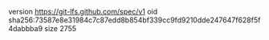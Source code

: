 version https://git-lfs.github.com/spec/v1
oid sha256:73587e8e31984c7c87edd8b854bf339cc9fd9210dde247647f628f5f4dabbba9
size 2755
